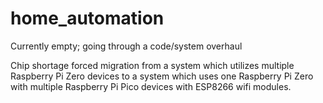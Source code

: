 # home_automation
Currently empty; going through a code/system overhaul

Chip shortage forced migration from a system which utilizes multiple Raspberry Pi Zero devices to a system which uses one Raspberry Pi Zero with multiple Raspberry Pi Pico devices with ESP8266 wifi modules. 
